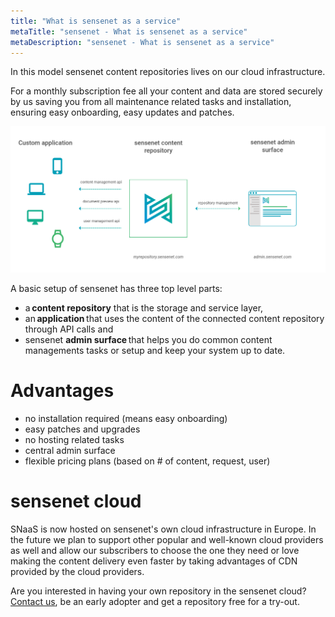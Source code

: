 ```yaml
---
title: "What is sensenet as a service"
metaTitle: "sensenet - What is sensenet as a service"
metaDescription: "sensenet - What is sensenet as a service"
---
```


In this model sensenet content repositories lives on our cloud infrastructure.

For a monthly subscription fee all your content and data are stored securely by us saving you from all maintenance related tasks and installation, ensuring easy onboarding, easy updates and patches.

![How does SNaaS work?](../img/snaas.png)

A basic setup of sensenet has three top level parts:
- a **content repository** that is the storage and service layer,
- an **application** that uses the content of the connected content repository through API calls and 
- sensenet **admin surface** that helps you do common content managements tasks or setup and keep your system up to date.

# Advantages

- no installation required (means easy onboarding)
- easy patches and upgrades
- no hosting related tasks
- central admin surface
- flexible pricing plans (based on # of content, request, user)

# sensenet cloud

SNaaS is now hosted on sensenet's own cloud infrastructure in Europe. In the future we plan to support other popular and well-known cloud providers as well and allow our subscribers to choose the one they need or love making the content delivery even faster by taking advantages of CDN provided by the cloud providers.

Are you interested in having your own repository in the sensenet cloud? [Contact us](https://sensenet.com/contact#earlyadopter), be an early adopter and get a repository free for a try-out.
